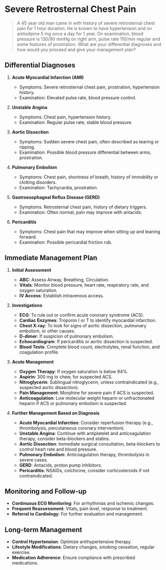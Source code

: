 # Severe Retrosternal Chest Pain

> A 45 year old man came in with history of severe retrosternal chest pain for 1 hour duration. He is known to have hypertension and on amlodipine 5 mg once a day for 1 year. On examination, blood pressure is 130/90 mmHg on right arm, pulse rate 110/min regular and some features of prostration. What are your differential diagnoses and how would you proceed and give your management plan?

## Differential Diagnoses

1. **Acute Myocardial Infarction (AMI)**

   - Symptoms: Severe retrosternal chest pain, prostration, hypertension history.
   - Examination: Elevated pulse rate, blood pressure control.

2. **Unstable Angina**

   - Symptoms: Chest pain, hypertension history.
   - Examination: Regular pulse rate, stable blood pressure.

3. **Aortic Dissection**

   - Symptoms: Sudden severe chest pain, often described as tearing or ripping.
   - Examination: Possible blood pressure differential between arms, prostration.

4. **Pulmonary Embolism**

   - Symptoms: Chest pain, shortness of breath, history of immobility or clotting disorders.
   - Examination: Tachycardia, prostration.

5. **Gastroesophageal Reflux Disease (GERD)**

   - Symptoms: Retrosternal chest pain, history of dietary triggers.
   - Examination: Often normal, pain may improve with antacids.

6. **Pericarditis**
   - Symptoms: Chest pain that may improve when sitting up and leaning forward.
   - Examination: Possible pericardial friction rub.

## Immediate Management Plan

1. **Initial Assessment**

   - **ABC**: Assess Airway, Breathing, Circulation.
   - **Vitals**: Monitor blood pressure, heart rate, respiratory rate, and oxygen saturation.
   - **IV Access**: Establish intravenous access.

2. **Investigations**

   - **ECG**: To rule out or confirm acute coronary syndrome (ACS).
   - **Cardiac Enzymes**: Troponin I or T to identify myocardial infarction.
   - **Chest X-ray**: To look for signs of aortic dissection, pulmonary embolism, or other causes.
   - **D-dimer**: If suspicion of pulmonary embolism.
   - **Echocardiogram**: If pericarditis or aortic dissection is suspected.
   - **Blood Tests**: Complete blood count, electrolytes, renal function, and coagulation profile.

3. **Acute Management**

   - **Oxygen Therapy**: If oxygen saturation is below 94%.
   - **Aspirin**: 300 mg to chew, for suspected ACS.
   - **Nitroglycerin**: Sublingual nitroglycerin, unless contraindicated (e.g., suspected aortic dissection).
   - **Pain Management**: Morphine for severe pain if ACS is suspected.
   - **Anticoagulation**: Low molecular weight heparin or unfractionated heparin if ACS or pulmonary embolism is suspected.

4. **Further Management Based on Diagnosis**
   - **Acute Myocardial Infarction**: Consider reperfusion therapy (e.g., thrombolysis, percutaneous coronary intervention).
   - **Unstable Angina**: Continue with antiplatelet and anticoagulation therapy, consider beta-blockers and statins.
   - **Aortic Dissection**: Immediate surgical consultation, beta-blockers to control heart rate and blood pressure.
   - **Pulmonary Embolism**: Anticoagulation therapy, thrombolysis in severe cases.
   - **GERD**: Antacids, proton pump inhibitors.
   - **Pericarditis**: NSAIDs, colchicine, consider corticosteroids if not contraindicated.

## Monitoring and Follow-up

- **Continuous ECG Monitoring**: For arrhythmias and ischemic changes.
- **Frequent Reassessment**: Vitals, pain level, response to treatment.
- **Referral to Cardiology**: For further evaluation and management.

## Long-term Management

- **Control Hypertension**: Optimize antihypertensive therapy.
- **Lifestyle Modifications**: Dietary changes, smoking cessation, regular exercise.
- **Medication Adherence**: Ensure compliance with prescribed medications.

